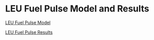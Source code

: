 # LEU Fuel Pulse Model and Results

[LEU Fuel Pulse Model](leu_pulse/treat_leu_model.md)

[LEU Fuel Pulse Results](leu_pulse/treat_leu_results.md)

